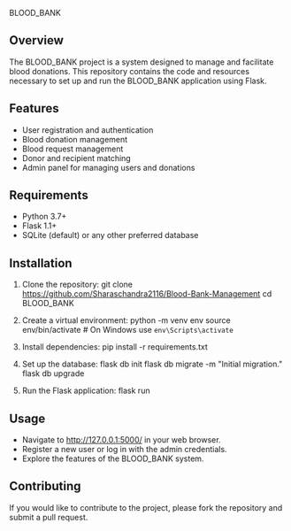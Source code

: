 BLOOD_BANK

Overview
--------
The BLOOD_BANK project is a system designed to manage and facilitate blood donations. This repository contains the code and resources necessary to set up and run the BLOOD_BANK application using Flask.

Features
--------
- User registration and authentication
- Blood donation management
- Blood request management
- Donor and recipient matching
- Admin panel for managing users and donations

Requirements
------------
- Python 3.7+
- Flask 1.1+
- SQLite (default) or any other preferred database

Installation
------------
1. Clone the repository:
   git clone https://github.com/Sharaschandra2116/Blood-Bank-Management
   cd BLOOD_BANK

2. Create a virtual environment:
   python -m venv env
   source env/bin/activate  # On Windows use `env\Scripts\activate`

3. Install dependencies:
   pip install -r requirements.txt

4. Set up the database:
   flask db init
   flask db migrate -m "Initial migration."
   flask db upgrade

5. Run the Flask application:
   flask run

Usage
-----
- Navigate to http://127.0.0.1:5000/ in your web browser.
- Register a new user or log in with the admin credentials.
- Explore the features of the BLOOD_BANK system.

Contributing
------------
If you would like to contribute to the project, please fork the repository and submit a pull request.
